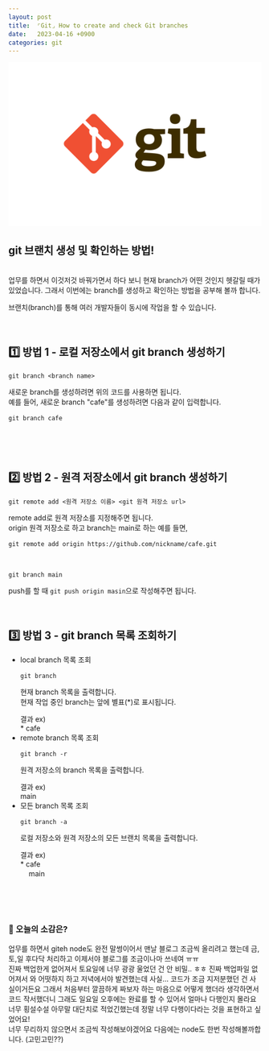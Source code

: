 ```yaml
---
layout: post
title:  ⌜Git⌟ How to create and check Git branches
date:   2023-04-16 +0900
categories: git
---
```


<!-- 똑같은 카테고리여서 post 4 사진 그대로 가져왔음-->
<center>
  <img src="https://github.com/201960003/study_blog/blob/main/img/post4/git.png?raw=true" alt="main 사진">
</center>

## git 브랜치 생성 및 확인하는 방법!

<br>
업무를 하면서 이것저것 바꿔가면서 하다 보니 현재 branch가 어떤 것인지 헷갈릴 때가 있었습니다.
그래서 이번에는 branch를 생성하고 확인하는 방법을 공부해 볼까 합니다.


브랜치(branch)를 통해 여러 개발자들이 동시에 작업을 할 수 있습니다. 
<br>
<br>
<br>

## 1️⃣ 방법 1 -  로컬 저장소에서 git branch 생성하기 

```
git branch <branch name>
```
새로운 branch를 생성하려면 위의 코드를 사용하면 됩니다.
<br>
예를 들어, 새로운 branch "cafe"를 생성하려면 다음과 같이 입력합니다.
<br>

```
git branch cafe
```
<br>
<br>
<br>

## 2️⃣ 방법 2 - 원격 저장소에서 git branch 생성하기

```
git remote add <원격 저장소 이름> <git 원격 저장소 url>
```

remote add로 원격 저장소를 지정해주면 됩니다.
<br>
origin 원격 저장소로 하고 branch는 main로 하는 예를 들면, 

```
git remote add origin https://github.com/nickname/cafe.git
```
<br>

```
git branch main
```

push를 할 때 <code>git push origin masin</code>으로 작성해주면 됩니다.
<br>
<br>
<br>



## 3️⃣ 방법 3 - git branch 목록 조회하기

<ul>
<li>local branch 목록 조회</li> <!-- 1 -->

``` 
git branch
```

현재 branch 목록을 출력합니다.<br>
현재 작업 중인 branch는 앞에 별표(*)로 표시됩니다.


<span style='color=gray'>
결과 ex)<br>
* cafe
</span>
<br>

<li>remote branch 목록 조회</li> <!-- 2 -->

``` 
git branch -r
```

원격 저장소의 branch 목록을 출력합니다.

<span style='color=gray'>
결과 ex)<br>
 main
</span>


<li>모든 branch 목록 조회</li> <!-- 3 -->

``` 
git branch -a
```

로컬 저장소와 원격 저장소의 모든 브랜치 목록을 출력합니다.

<span style='color=gray'>
결과 ex)<br>
* cafe<br>
ㅤ main
<span>
</ul>
<br>
<br>
<br>





### 🧐 오늘의 소감은?
업무를 하면서 giteh node도 완전 말썽이어서 맨날 블로그 조금씩 올리려고 했는데 금,토,일 후다닥 처리하고 이제서야 블로그를 조금이나마 쓰네여 ㅠㅠ<br>
진짜 백업한게 없어져서 토요일에 너무 광광 울었던 건 안 비밀.. ㅎㅎ 진짜 백업파일 없어져서 와 어떳하지 하고 저녁에서야 발견했는데 사실... 코드가 조금 지저분했던 건 사실이거든요 그래서 처음부터 깔끔하게 짜보자 하는 마음으로 어떻게 했더라 생각하면서 코드 작서했더니 그래도 일요일 오후에는 완료를 할 수 있어서 얼마나 다행인지 몰라요<br>
너무 횡설수설 아무말 대단치로 적었긴했는데 정말 너무 다행이다라는 것을 표현하고 싶었어요!<br>
너무 무리하지 않으면서 조금씩 작성해보야겠어요 다음에는 node도 한번 작성해볼까합니다. (고민고민??)

